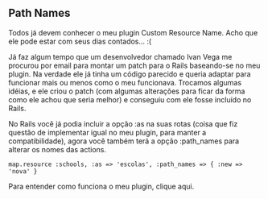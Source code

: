 ## Path Names

Todos já devem conhecer o meu plugin Custom Resource Name. Acho que ele pode estar com seus dias contados… :(

Já faz algum tempo que um desenvolvedor chamado Ivan Vega me procurou por email para montar um patch para o Rails baseando-se no meu plugin. Na verdade ele já tinha um código parecido e queria adaptar para funcionar mais ou menos como o meu funcionava. Trocamos algumas idéias, e ele criou o patch (com algumas alterações para ficar da forma como ele achou que seria melhor) e conseguiu com ele fosse incluído no Rails.

No Rails você já podia incluir a opção :as na suas rotas (coisa que fiz questão de implementar igual no meu plugin, para manter a compatibilidade), agora você também terá a opção :path\_names para alterar os nomes das actions.

	map.resource :schools, :as => 'escolas', :path_names => { :new => 'nova' }

Para entender como funciona o meu plugin, clique aqui.
